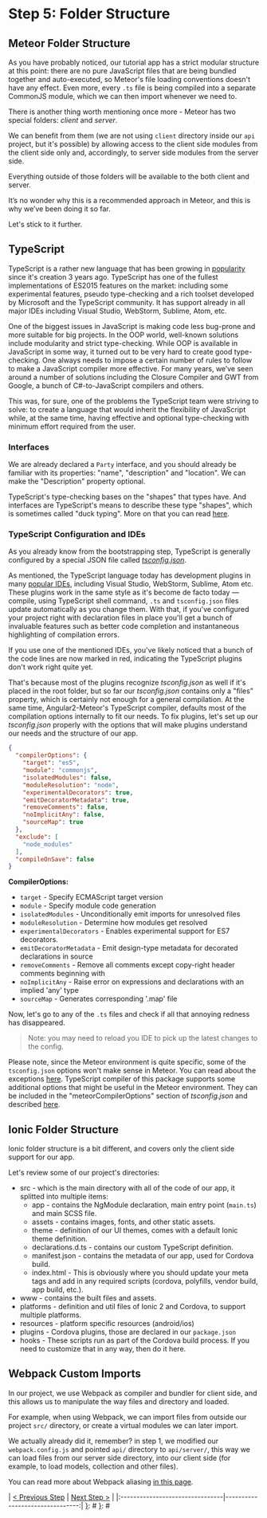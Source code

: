 [{]: <region> (header)
# Step 5: Folder Structure
[}]: #
[{]: <region> (body)
## Meteor Folder Structure

As you have probably noticed, our tutorial app has a strict modular structure at this point:
there are no pure JavaScript files that are being bundled together and auto-executed, so Meteor's file loading conventions doesn't have any effect.
Even more, every `.ts` file is being compiled into a separate CommonJS module, which we can then import whenever we need to.

There is another thing worth mentioning once more - Meteor has two special folders: _client_ and _server_.

We can benefit from them (we are not using `client` directory inside our `api` project, but it's possible) by allowing access to the client side
modules from the client side only and, accordingly, to server side modules from the server side.

Everything outside of those folders will be available to the both client and server.

It’s no wonder why this is a recommended approach in Meteor, and this is why we’ve been doing it so far.

Let's stick to it further.

## TypeScript

TypeScript is a rather new language that has been growing in [popularity](https://www.google.com/trends/explore#q=%2Fm%2F0n50hxv) since it's creation 3 years ago. TypeScript has one of the fullest implementations of ES2015 features on the market: including some experimental features, pseudo type-checking and a rich toolset developed by Microsoft and the TypeScript community. It has support already in all major IDEs including Visual Studio, WebStorm, Sublime, Atom, etc.

One of the biggest issues in JavaScript is making code less bug-prone and more suitable for big projects. In the OOP world, well-known solutions include modularity and strict type-checking. While OOP is available in JavaScript in some way, it turned out to be very hard to create good type-checking. One always needs to impose a certain number of rules to follow to make a JavaScript compiler more effective. For many years, we’ve seen around a number of solutions including the Closure Compiler and GWT from Google, a bunch of C#-to-JavaScript compilers and others.

This was, for sure, one of the problems the TypeScript team were striving to solve: to create a language that would inherit the flexibility of JavaScript while, at the same time, having effective and optional type-checking with minimum effort required from the user.

### Interfaces

We are already declared a `Party` interface, and you should already be familiar with its properties: "name", "description" and "location". We can make the "Description" property optional.

TypeScript's type-checking bases on the "shapes" that types have. And interfaces are TypeScript's means to describe these type "shapes", which is sometimes called "duck typing". More on that you can read [here](http://www.typescriptlang.org/docs/handbook/interfaces.html).

### TypeScript Configuration and IDEs

As you already know from the bootstrapping step, TypeScript is generally configured by a special JSON file called [_tsconfig.json_](https://github.com/Microsoft/typescript/wiki/tsconfig.json).

As mentioned, the TypeScript language today has development plugins in many [popular IDEs](https://github.com/Microsoft/TypeScript/wiki/TypeScript-Editor-Support), including Visual Studio, WebStorm, Sublime, Atom etc. These plugins work in the same style as it's become de facto today — compile, using TypeScript shell command, `.ts` and `tsconfig.json` files update automatically as you change them.
With that, if you've configured your project right with declaration files in place you'll get a bunch of invaluable features such as better code completion and instantaneous highlighting of compilation errors.

If you use one of the mentioned IDEs, you've likely noticed that a bunch of the code lines
are now marked in red, indicating the TypeScript plugins don't work right quite yet.

That's because most of the plugins recognize _tsconfig.json_ as well if it's placed in the root folder,
but so far our _tsconfig.json_ contains only a "files" property, which is certainly not enough for
a general compilation. At the same time, Angular2-Meteor's TypeScript compiler, defaults most of the
compilation options internally to fit our needs. To fix plugins, let's set up our _tsconfig.json_
properly with the options that will make plugins understand our needs and the structure of our app.

```json
{
  "compilerOptions": {
    "target": "es5",
    "module": "commonjs",
    "isolatedModules": false,
    "moduleResolution": "node",
    "experimentalDecorators": true,
    "emitDecoratorMetadata": true,
    "removeComments": false,
    "noImplicitAny": false,
    "sourceMap": true
  },
  "exclude": [
    "node_modules"
  ],
  "compileOnSave": false
}
```

**CompilerOptions:**

- `target` - Specify ECMAScript target version
- `module` - Specify module code generation
- `isolatedModules` - Unconditionally emit imports for unresolved files
- `moduleResolution` - Determine how modules get resolved
- `experimentalDecorators` - Enables experimental support for ES7 decorators.
- `emitDecoratorMetadata` - Emit design-type metadata for decorated declarations in source
- `removeComments` - Remove all comments except copy-right header comments beginning with
- `noImplicitAny` - Raise error on expressions and declarations with an implied 'any' type
- `sourceMap` - Generates corresponding '.map' file

Now, let's go to any of the `.ts` files and check if all that annoying redness has disappeared.

> Note: you may need to reload you IDE to pick up the latest changes to the config.

Please note, since the Meteor environment is quite specific, some of the `tsconfig.json` options won't make sense in Meteor. You can read about the exceptions [here](https://github.com/barbatus/typescript#compiler-options).
TypeScript compiler of this package supports some additional options that might be useful in the Meteor environment.
They can be included in the "meteorCompilerOptions" section of _tsconfig.json_ and described [here](https://github.com/barbatus/ts-compilers#typescript-config).

## Ionic Folder Structure

Ionic folder structure is a bit different, and covers only the client side support for our app. 

Let's review some of our project's directories:

* src - which is the main directory with all of the code of our app, it splitted into multiple items:
  * app - contains the NgModule declaration, main entry point (`main.ts`) and main SCSS file.
  * assets - contains images, fonts, and other static assets.
  * theme - definition of our UI themes, comes with a default Ionic theme definition.
  * declarations.d.ts - contains our custom TypeScript definition.
  * manifest.json - contains the metadata of our app, used for Cordova build.
  * index.html - This is obviously where you should update your meta tags and add in any required scripts (cordova, polyfills, vendor build, app build, etc.).
* www - contains the built files and assets.
* platforms - definition and util files of Ionic 2 and Cordova, to support multiple platforms.
* resources - platform specific resources (android/ios)
* plugins - Cordova plugins, those are declared in our `package.json`
* hooks - These scripts run as part of the Cordova build process. If you need to customize that in any way, then do it here.

## Webpack Custom Imports

In our project, we use Webpack as compiler and bundler for client side, and this allows us to manipulate the way files and directory and loaded.

For example, when using Webpack, we can import files from outside our project `src/` directory, or create a virtual modules we can later import.

We actually already did it, remember? in step 1, we modified our `webpack.config.js` and pointed `api/` directory to `api/server/`, this way we can load files from our server side directory, into our client side (for example, to load models, collection and other files).

You can read more about Webpack aliasing [in this page](https://webpack.js.org/configuration/resolve/).

[}]: #
[{]: <region> (footer)
[{]: <helper> (nav_step)
| [< Previous Step](step4.md) | [Next Step >](step6.md) |
|:--------------------------------|--------------------------------:|
[}]: #
[}]: #